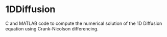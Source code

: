 # 1DDiffusion

C and MATLAB code to compute the numerical solution of the 1D Diffusion equation using Crank-Nicolson differencing.
